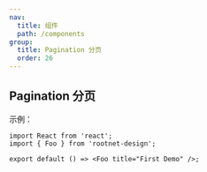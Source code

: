 ```yaml
---
nav:
  title: 组件
  path: /components
group:
  title: Pagination 分页
  order: 26
---
```


## Pagination 分页

示例：

```tsx
import React from 'react';
import { Foo } from 'rootnet-design';

export default () => <Foo title="First Demo" />;
```
